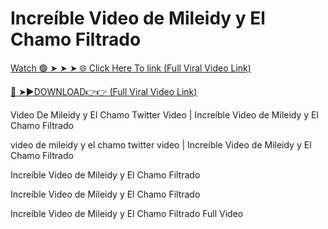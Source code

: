 <h1>Increíble Video de Mileidy y El Chamo Filtrado</h1>

[Watch 🟢 ➤ ➤ ➤ 🌐 Click Here To link (Full Viral Video Link)](https://viralleakedvideos.com/leakedvideo.html?ss)

[🔴 ➤►DOWNLOAD👉👉 (Full Viral Video Link)](https://viralleakedvideos.com/leakedvideo.html?ss)

Video De Mileidy y El Chamo Twitter Video | Increíble Video de Mileidy y El Chamo Filtrado

video de mileidy y el chamo twitter video | Increíble Video de Mileidy y El Chamo Filtrado

Increíble Video de Mileidy y El Chamo Filtrado

Increíble Video de Mileidy y El Chamo Filtrado

Increíble Video de Mileidy y El Chamo Filtrado Full Video

